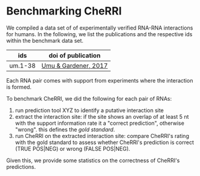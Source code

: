# Benchmarking CheRRI

We compiled a data set of of experimentally verified RNA-RNA interactions for humans.
In the following, we list the publications and the respective ids within the benchmark data set.

| ids | doi of publication |
| --- | ---- |
| um.1-38 | [Umu & Gardener, 2017](https://doi.org/10.1093/bioinformatics/btw728) |

Each RNA pair comes with support from experiments where the interaction is formed.

To benchmark CheRRI, we did the following for each pair of RNAs:

1. run prediction tool XYZ to identify a putative interaction site
2. extract the interaction site: if the site shows an overlap of at least 5 nt with the support information rate it a "correct prediction", otherwise "wrong". this defines the *gold standard*.
3. run CheRRI on the extracted interaction site: compare CheRRI's rating with the gold standard to assess whether CheRRI's prediction is correct (TRUE POS|NEG) or wrong (FALSE POS|NEG).

Given this, we provide some statistics on the correctness of CheRRI's predictions.
